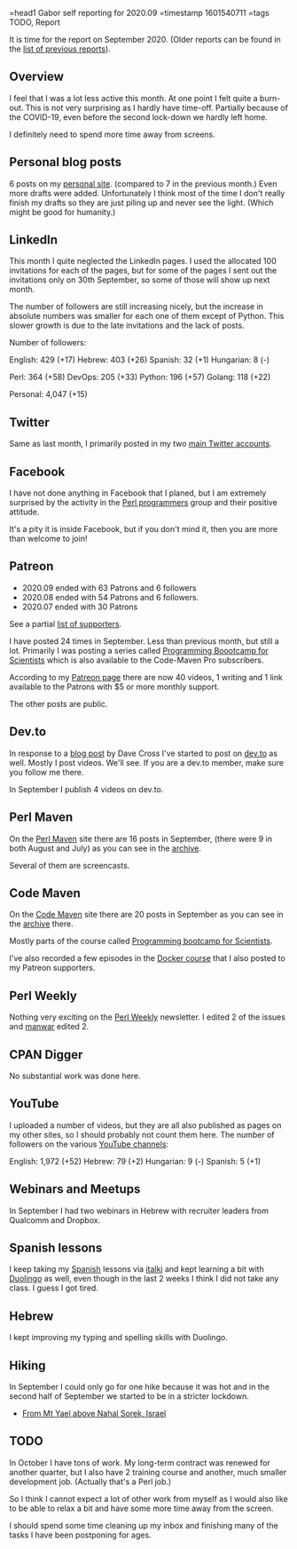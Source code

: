 =head1 Gabor self reporting for 2020.09
=timestamp 1601540711
=tags TODO, Report



It is time for the report on September 2020. (Older reports can be found in the <a href="/reports.html">list of previous reports</a>).



<h2>Overview</h2>

I feel that I was a lot less active this month. At one point I felt quite a burn-out. This is not very surprising as I hardly
have time-off. Partially because of the COVID-19, even before the second lock-down we hardly left home.

I definitely need to spend more time away from screens.

<h2>Personal blog posts</h2>

6 posts on my <a href="https://szabgab.com/blog.html">personal site</a>. (compared to 7 in the previous month.)
Even more drafts were added. Unfortunately I think most of the time I don't really finish my drafts so they are
just piling up and never see the light. (Which might be good for humanity.)

<h2>LinkedIn</h2>

This month I quite neglected the LinkedIn pages. I used the allocated 100 invitations for each of the pages,
but for some of the pages I sent out the invitations only on 30th September, so some of those will show up next
month.

The number of followers are still increasing nicely, but the increase in absolute numbers was smaller for each one of them
except of Python. This slower growth is due to the late invitations and the lack of posts.

Number of followers:

  English: 429 (+17)
  Hebrew:  403 (+26)
  Spanish:  32 (+1)
  Hungarian: 8 (-)

  Perl:   364 (+58)
  DevOps: 205 (+33)
  Python: 196 (+57)
  Golang: 118 (+22)

  Personal: 4,047 (+15)

<h2>Twitter</h2>

Same as last month, I primarily posted in my two <a href="/twitter.html">main Twitter accounts</a>.

<h2>Facebook</h2>

I have not done anything in Facebook that I planed, but I am extremely surprised by the activity in
the <a href="https://www.facebook.com/groups/perlprogrammers/">Perl programmers</a> group
and their positive attitude.

It's a pity it is inside Facebook, but if you don't mind it, then you are more than welcome to join!

<h2>Patreon</h2>

<ul>
<li>2020.09 ended with 63 Patrons and 6 followers</li>
<li>2020.08 ended with 54 Patrons and 6 followers.</li>
<li>2020.07 ended with 30 Patrons</li>
</ul>

See a partial <a href="/supporters.html">list of supporters</a>.

I have posted 24 times in September. Less than previous month, but still a lot.
Primarily I was posting a series called <a href="https://code-maven.com/programming-boootcamp-for-scientists">Programming Boootcamp for Scientists</a>
which is also available to the Code-Maven Pro subscribers.

According to my <a href="https://www.patreon.com/szabgab">Patreon page</a> there are now 40 videos, 1 writing and 1 link
available to the Patrons with $5 or more monthly support.

The other posts are public.

<h2>Dev.to</h2>

In response to a <a href="https://perlhacks.com/2020/09/blogging-for-perl/">blog post</a> by Dave Cross I've started to post
on <a href="https://dev.to/szabgab">dev.to</a> as well. Mostly I post videos. We'll see. If you are a dev.to member,
make sure you follow me there.

In September I publish 4 videos on dev.to.


<h2>Perl Maven</h2>

On the <a href="https://perlmaven.com/">Perl Maven</a> site there are 16 posts in September, (there were 9 in both August and July)
as you can see in the <a href="https://perlmaven.com/archive">archive</a>.

Several of them are screencasts.

<h2>Code Maven</h2>

On the <a href="https://code-maven.com/">Code Maven</a> site there are 20 posts in September as you can see in
the <a href="https://code-maven.com/archive">archive</a> there.

Mostly parts of the course called <a href="https://code-maven.com/programming-boootcamp-for-scientists">Programming bootcamp for Scientists</a>.

I've also recorded a few episodes in the <a href="https://code-maven.com/docker">Docker course</a> that I also posted to my Patreon supporters.

<h2>Perl Weekly</h2>

Nothing very exciting on the <a href="https://perlweekly.com/">Perl Weekly</a> newsletter. I edited 2 of the issues
and <a href="http://www.manwar.org/">manwar</a> edited 2.

<h2>CPAN Digger</h2>

No substantial work was done here.

<h2>YouTube</h2>

I uploaded a number of videos, but they are all also published as pages on my other sites, so I should probably not count them here.
The number of followers on the various <a href="/youtube.html">YouTube channels</a>:

  English:   1,972 (+52)
  Hebrew:       79 (+2)
  Hungarian:     9 (-)
  Spanish:       5 (+1)

<h2>Webinars and Meetups</h2>

In September I had two webinars in Hebrew with recruiter leaders from Qualcomm and Dropbox.

<h2>Spanish lessons</h2>

I keep taking my <a href="/spanish.html">Spanish</a> lessons via <a href="https://code-maven.com/italki">italki</a> and kept learning
a bit with <a href="https://www.duolingo.com/">Duolingo</a> as well, even though in the last 2 weeks I think I did not take any class.
I guess I got tired.

<h2>Hebrew</h2>

I kept improving my typing and spelling skills with Duolingo.

<h2>Hiking</h2>

In September I could only go for one hike because it was hot and in the second half of September we started to be in a stricter lockdown.

<ul>
<li><a href="https://www.wikiloc.com/hiking-trails/from-mt-yael-above-nahal-sorek-israel-56628720">From Mt Yael above Nahal Sorek, Israel</a></li>
</ul>

<h2>TODO</h2>

In October I have tons of work. My long-term contract was renewed for another quarter, but I also have 2 training course and another,
much smaller development job. (Actually that's a Perl job.)

So I think I cannot expect a lot of other work from myself as I would also like to be able to relax a bit and have some more time away from the screen.

I should spend some time cleaning up my inbox and finishing many of the tasks I have been postponing for ages.

